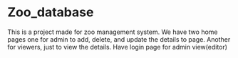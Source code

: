 # Zoo_database
This is a project made for zoo management system.
We have two home pages one for admin to add, delete, and update the details to page.
Another for viewers, just to view the details.
Have login page for admin view(editor)
